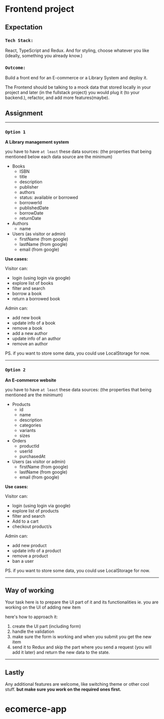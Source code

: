 # Frontend project

## Expectation

### `Tech Stack:`

React, TypeScript and Redux. And for styling, choose whatever you like (ideally, something you already know.)

### `Outcome:`

Build a front end for an E-commerce or a Library System and deploy it.

The Frontend should be talking to a mock data that stored locally in your project and later (in the fullstack project) you would plug it (to your backend.), refactor, and add more features(maybe).

## Assignment

---

### `Option 1`

**A Library management system**

you have to have `at least` these data sources:
(the properties that being mentioned below each data source are the minimum)

- Books
  - ISBN
  - title
  - description
  - publisher
  - authors
  - status: available or borrowed
  - borrowerId
  - publishedDate
  - borrowDate
  - returnDate
- Authors
  - name
- Users (as visitor or admin)
  - firstName (from google)
  - lastName (from google)
  - email (from google)

**Use cases:**

Visitor can:

- login (using login via google)
- explore list of books
- filter and search
- borrow a book
- return a borrowed book

Admin can:

- add new book
- update info of a book
- remove a book
- add a new author
- update info of an author
- remove an author

PS. if you want to store some data, you could use LocalStorage for now.

---

### `Option 2`

**An E-commerce website**

you have to have `at least` these data sources:
(the properties that being mentioned are the minimum)

- Products
  - id
  - name
  - description
  - categories
  - variants
  - sizes
- Orders
  - productId
  - userId
  - purchasedAt
- Users (as visitor or admin)
  - firstName (from google)
  - lastName (from google)
  - email (from google)

**Use cases:**

Visitor can:

- login (using login via google)
- explore list of products
- filter and search
- Add to a cart
- checkout product/s

Admin can:

- add new product
- update info of a product
- remove a product
- ban a user

PS. if you want to store some data, you could use LocalStorage for now.

---

## Way of working

Your task here is to prepare the UI part of it and its functionalities ie.
you are working on the UI of adding new item

here's how to approach it:

1. create the UI part (including form)
2. handle the validation
3. make sure the form is working and when you submit you get the new item
4. send it to Redux and skip the part where you send a request (you will add it later) and return the new data to the state.

---

## Lastly

Any additional features are welcome, like switching theme or other cool stuff. **but make sure you work on the required ones first.**
# ecomerce-app
